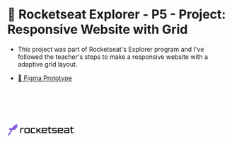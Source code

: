 # 🚀 Rocketseat Explorer - P5 - Project: Responsive Website with Grid

- This project was part of Rocketseat's Explorer program and I've followed the teacher's steps to make a responsive website with a adaptive grid layout.

- [🎨 Figma Prototype](https://www.figma.com/file/RkjfoNF73KkMfg5mM0vYaE/Explorer-Stage-03-Projeto-03-Copy)

</br>
</br>
</br>
</br>

<a href="https://www.rocketseat.com.br/" target="_blank"><img src="https://raw.githubusercontent.com/Rocketseat/awesome/master/assets/logo_rocketseat.png" alt="Rocketseat" width="150"/></a>
